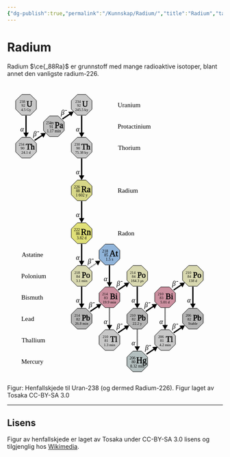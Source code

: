 ```yaml
---
{"dg-publish":true,"permalink":"/Kunnskap/Radium/","title":"Radium","tags":["naturfag"]}
---
```



# Radium
Radium $\ce{_88Ra}$ er grunnstoff med mange radioaktive isotoper, blant annet den vanligste radium-226. 

<?xml version="1.0" encoding="UTF-8" standalone="no"?><svg   xmlns:dc="http://purl.org/dc/elements/1.1/"   xmlns:cc="http://creativecommons.org/ns#"   xmlns:rdf="http://www.w3.org/1999/02/22-rdf-syntax-ns#"   xmlns:svg="http://www.w3.org/2000/svg"   xmlns="http://www.w3.org/2000/svg"   xmlns:xlink="http://www.w3.org/1999/xlink"   xmlns:sodipodi="http://sodipodi.sourceforge.net/DTD/sodipodi-0.dtd"   xmlns:inkscape="http://www.inkscape.org/namespaces/inkscape"   width="490"   height="690"   viewBox="0 0 490 690"   version="1.1"   id="svg2982"   inkscape:version="0.48.4 r9939"   sodipodi:docname="Decay_chain(4n+2,_Uranium_series)[1].svg">  <metadata     id="metadata3397">    <rdf:RDF>      <cc:Work         rdf:about="">        <dc:format>image/svg+xml</dc:format>        <dc:type           rdf:resource="http://purl.org/dc/dcmitype/StillImage" />        <dc:title>Radioactive decay chains of uranium</dc:title>      </cc:Work>    </rdf:RDF>  </metadata>  <sodipodi:namedview     pagecolor="#ffffff"     bordercolor="#666666"     borderopacity="1"     objecttolerance="10"     gridtolerance="10"     guidetolerance="10"     inkscape:pageopacity="0"     inkscape:pageshadow="2"     inkscape:window-width="1280"     inkscape:window-height="746"     id="namedview3395"     showgrid="false"     inkscape:zoom="0.80000002"     inkscape:cx="350.794"     inkscape:cy="236.84161"     inkscape:window-x="78"     inkscape:window-y="-8"     inkscape:window-maximized="1"     inkscape:current-layer="svg2982" />  <title     id="title2984">Radioactive decay chains of uranium</title>  <desc     id="desc2986">Manually edited - decay times from National Nuclear Data Center, based on ENSDF</desc>  <defs     id="defs2990">    <g       id="ogon">      <path         stroke="#000"         stroke-width="1"         fill="currentColor"         d="M24.14,-10 l-14.14,-14.14 h-20 l-14.14,14.14 v20 l14.14,14.14 h20 l14.14,-14.14 v-20z"         id="path3015" />    </g>    <!-- marker id="arrow_tip" refX="0" refY="0" orient="auto" viewBox="-7 -7 14 14"        marker-units="userSpaceOnUse" overflow="visible" > -->    <marker       id="arrow_tip"       refX="0"       refY="0"       orient="auto"       overflow="visible"       marker-units="userSpaceOnUse">      <path         fill="#000"         stroke="none"         transform="scale(0.3,0.3)"         d="M3,0 l-12,7 v-14 z"         id="path3020" />    </marker>    <g       id="a_dcy">      <g         fill="#000"         id="g3023">        <path           stroke-width="3"           d="M0,-25 v48"           marker-end="url(#arrow_tip)"           id="path3025" />      </g>      <g         font-size="12pt"         font-style="italic"         text-anchor="end"         stroke="none"         fill="#000"         id="g3027">        <text           x="-5"           y="12"           id="text3029">α</text>      </g>    </g>    <g       id="b_dcy">      <g         fill="#000"         id="g3032">        <path           stroke-width="3"           d="M-12,8 l24,-16"           marker-end="url(#arrow_tip)"           id="path3034" />      </g>      <g         font-size="12pt"         font-style="italic"         text-anchor="end"         stroke="none"         fill="#000"         id="g3036">        <text           x="-1"           y="-2"           id="text3038">β<tspan   dx="1"   dy="-6"   id="tspan3040">-</tspan></text>      </g>    </g>    <g       id="ePa">      <g         fill="#F00"         id="g3043">        <use           xlink:href="#ogon"           color="#C0C0C0"           id="use3045" />      </g>      <g         font-size="7pt"         text-anchor="end"         stroke="none"         fill="#000"         id="g3047">        <g           transform="scale(0.85,1)"           id="g3007">          <text             x="-0"             y="-5"             id="text3049">234m</text>        </g>        <text           x="-1"           y="4.5"           id="text3051">91</text>        <text           text-anchor="middle"           x="0"           y="14"           id="text3053">1.17 min</text>      </g>      <text         x="12"         y="4"         font-size="15pt"         stroke-width="0.6"         text-anchor="middle"         id="text3055">Pa</text>    </g>    <g       id="eRa">      <g         fill="#F00"         id="g3058">        <use           xlink:href="#ogon"           color="#D8D888"           id="use3060" />      </g>      <g         font-size="7pt"         text-anchor="end"         stroke="none"         fill="#000"         id="g3062">        <text           x="-4"           y="-5"           id="text3064">226</text>        <text           x="-4"           y="4.5"           id="text3066">88</text>        <text           text-anchor="middle"           x="0"           y="14"           id="text3068">1 602 y</text>      </g>      <text         x="10"         y="4"         font-size="15pt"         stroke-width="0.6"         text-anchor="middle"         id="text3070">Ra</text>    </g>    <g       id="eRn">      <g         fill="#F00"         id="g3073">        <use           xlink:href="#ogon"           color="#E0E078"           id="use3075" />      </g>      <g         font-size="7pt"         text-anchor="end"         stroke="none"         fill="#000"         id="g3077">        <text           x="-4"           y="-5"           id="text3079">222</text>        <text           x="-4"           y="4.5"           id="text3081">86</text>        <text           text-anchor="middle"           x="0"           y="14"           id="text3083">3.82 d</text>      </g>      <text         x="10"         y="4"         font-size="15pt"         stroke-width="0.6"         text-anchor="middle"         id="text3085">Rn</text>    </g>    <g       id="eAt">      <g         fill="#F00"         id="g3088">        <use           xlink:href="#ogon"           color="#90B4DA"           id="use3090" />      </g>      <g         font-size="7pt"         text-anchor="end"         stroke="none"         fill="#000"         id="g3092">        <text           x="-3"           y="-5"           id="text3094">218</text>        <text           x="-3"           y="4.5"           id="text3096">85</text>        <text           text-anchor="middle"           x="0"           y="14"           id="text3098">1.5 s</text>      </g>      <text         x="10"         y="4"         font-size="15pt"         stroke-width="0.6"         text-anchor="middle"         id="text3100">At</text>    </g>    <g       id="eHg">      <g         fill="#F00"         id="g3103">        <use           xlink:href="#ogon"           color="#B4C0C0"           id="use3105" />      </g>      <g         font-size="7pt"         text-anchor="end"         stroke="none"         fill="#000"         id="g3107">        <text           x="-4"           y="-5"           id="text3109">206</text>        <text           x="-4"           y="4.5"           id="text3111">80</text>        <text           text-anchor="middle"           x="0"           y="14"           id="text3113">8.32 min</text>      </g>      <text         x="10"         y="4"         font-size="15pt"         stroke-width="0.6"         text-anchor="middle"         id="text3115">Hg</text>    </g>    <marker       id="arrow_tip-8"       refX="0"       refY="0"       orient="auto"       overflow="visible"       marker-units="userSpaceOnUse">      <path         fill="#000"         stroke="none"         transform="scale(0.3,0.3)"         d="M3,0 l-12,7 v-14 z"         id="path3020-8" />    </marker>  </defs>  <!-- vim:nowrap:sw=2:so=2:et:ai     -->  <g     style="stroke:none;font-family:'Liberation Sans, Helvetica, sans_serif'"     id="g3119"     transform="translate(44.035534,50.714466)">    <g       id="eU">      <g         fill="#F00"         id="g3122">        <use           height="690"           width="490"           y="0"           x="0"           style="color:#c8c8c8"           id="use3124"           xlink:href="#ogon" />      </g>      <g         style="fill:#000000"         id="g3126">        <text           style="font-size:18.75px;text-anchor:middle;stroke:#000000;stroke-width:0.60000002"           id="text3128"           font-size="15pt"           y="4"           x="8">U</text>        <text           style="font-size:8.75px;text-anchor:end"           id="text3130"           font-size="7pt"           y="4.5"           x="-2">92</text>      </g>    </g>    <g       style="font-size:8.75px;fill:#000000"       id="g3132"       font-size="7pt">      <text         style="text-anchor:end"         id="text3134"         y="-5"         x="-2">238</text>      <text         style="text-anchor:middle"         id="text3136"         y="14"         x="0">4.5 Gy</text>    </g>  </g>  <g     style="stroke:none;font-family:'Liberation Sans, Helvetica, sans_serif'"     id="g3140"     transform="translate(174.03553,50.714466)">    <use       height="690"       width="490"       y="0"       x="0"       id="use3142"       xlink:href="#eU" />    <g       style="font-size:8.75px;fill:#000000"       id="g3144"       font-size="7pt">      <text         style="text-anchor:end"         id="text3146"         y="-5"         x="-2">234</text>      <text         style="text-anchor:middle"         id="text3148"         y="14"         x="0">245.5 ky</text>    </g>  </g>  <g     style="stroke:none;font-family:'Liberation Sans, Helvetica, sans_serif'"     id="g3152"     transform="translate(44.035534,150.71447)">    <g       id="eTh">      <g         fill="#F00"         id="g3155">        <use           height="690"           width="490"           y="0"           x="0"           style="color:#c8c8c8"           id="use3157"           xlink:href="#ogon" />      </g>      <g         style="fill:#000000"         id="g3159">        <text           style="font-size:18.75px;text-anchor:middle;stroke:#000000;stroke-width:0.60000002"           id="text3161"           font-size="15pt"           y="4"           x="10">Th</text>        <text           style="font-size:8.75px;text-anchor:end"           id="text3163"           font-size="7pt"           y="4.5"           x="-4">90</text>      </g>    </g>    <g       style="font-size:8.75px;fill:#000000"       id="g3165"       font-size="7pt">      <text         style="text-anchor:end"         id="text3167"         y="-5"         x="-4">234</text>      <text         style="text-anchor:middle"         id="text3169"         y="14"         x="0">24.1 d</text>    </g>  </g>  <g     style="stroke:none;font-family:'Liberation Sans, Helvetica, sans_serif'"     id="g3171"     transform="translate(174.03553,150.71447)">    <use       height="690"       width="490"       y="0"       x="0"       id="use3173"       xlink:href="#eTh" />    <g       style="font-size:8.75px;fill:#000000"       id="g3175"       font-size="7pt">      <text         style="text-anchor:end"         id="text3177"         y="-5"         x="-4">230</text>      <text         style="text-anchor:middle"         id="text3179"         y="14"         x="0">75.38 ky</text>    </g>  </g>  <use     style="stroke:#000000;stroke-width:1;font-family:'Liberation Sans, Helvetica, sans_serif'"     height="690"     width="490"     id="use3183"     y="260"     x="190"     xlink:href="#eRa"     transform="translate(-15.964466,-9.285534)" />  <use     style="stroke:#000000;stroke-width:1;font-family:'Liberation Sans, Helvetica, sans_serif'"     height="690"     width="490"     id="use3267"     y="110"     x="125"     xlink:href="#ePa"     transform="translate(-15.964466,-9.285534)" />  <use     style="stroke:#000000;stroke-width:1;font-family:'Liberation Sans, Helvetica, sans_serif'"     height="690"     width="490"     id="use3329"     y="110"     x="60"     xlink:href="#a_dcy"     transform="translate(-15.964466,-9.285534)" />  <use     style="stroke:#000000;stroke-width:1;font-family:'Liberation Sans, Helvetica, sans_serif'"     height="690"     width="490"     id="use3331"     y="110"     x="190"     xlink:href="#a_dcy"     transform="translate(-15.964466,-9.285534)" />  <use     style="stroke:#000000;stroke-width:1;font-family:'Liberation Sans, Helvetica, sans_serif'"     height="690"     width="490"     id="use3333"     y="210"     x="190"     xlink:href="#a_dcy"     transform="translate(-15.964466,-9.285534)" />  <use     style="stroke:#000000;stroke-width:1;font-family:'Liberation Sans, Helvetica, sans_serif'"     height="690"     width="490"     id="use3335"     y="310"     x="190"     xlink:href="#a_dcy"     transform="translate(-15.964466,-9.285534)" />  <g     id="g3805">    <use       transform="translate(-15.964466,-9.285534)"       xlink:href="#eRn"       x="190"       y="360"       id="use3185"       width="490"       height="690"       style="stroke:#000000;stroke-width:1;font-family:'Liberation Sans, Helvetica, sans_serif'" />    <g       transform="translate(174.03553,450.71447)"       id="g3187"       style="stroke:none;font-family:'Liberation Sans, Helvetica, sans_serif'">      <g         id="ePo">        <g           id="g3190"           fill="#F00">          <use             xlink:href="#ogon"             id="use3192"             style="color:#d8d8b0"             x="0"             y="0"             width="490"             height="690" />        </g>        <g           id="g3194"           style="fill:#000000">          <text             x="10"             y="4"             font-size="15pt"             id="text3196"             style="font-size:18.75px;text-anchor:middle;stroke:#000000;stroke-width:0.60000002">Po</text>          <text             x="-4"             y="4.5"             font-size="7pt"             id="text3198"             style="font-size:8.75px;text-anchor:end">84</text>        </g>      </g>      <g         font-size="7pt"         id="g3200"         style="font-size:8.75px;fill:#000000">        <text           x="-4"           y="-5"           id="text3202"           style="text-anchor:end">218</text>        <text           x="0"           y="14"           id="text3204"           style="text-anchor:middle">3.1 min</text>      </g>    </g>    <g       transform="translate(304.03553,450.71447)"       id="g3206"       style="stroke:none;font-family:'Liberation Sans, Helvetica, sans_serif'">      <use         xlink:href="#ePo"         id="use3208"         x="0"         y="0"         width="490"         height="690" />      <g         font-size="7pt"         id="g3210"         style="font-size:8.75px;fill:#000000">        <text           x="-4"           y="-5"           id="text3212"           style="text-anchor:end">214</text>        <text           x="0"           y="14"           id="text3214"           style="text-anchor:middle">164.3 μs</text>      </g>    </g>    <g       transform="translate(434.03553,450.71447)"       id="g3216"       style="stroke:none;font-family:'Liberation Sans, Helvetica, sans_serif'">      <use         xlink:href="#ePo"         id="use3218"         x="0"         y="0"         width="490"         height="690" />      <g         font-size="7pt"         id="g3220"         style="font-size:8.75px;fill:#000000">        <text           x="-4"           y="-5"           id="text3222"           style="text-anchor:end">210</text>        <text           x="0"           y="14"           id="text3224"           style="text-anchor:middle">138 d</text>      </g>    </g>    <g       transform="translate(174.03553,550.71447)"       id="g3226"       style="stroke:none;font-family:'Liberation Sans, Helvetica, sans_serif'">      <g         id="ePb">        <g           id="g3229"           fill="#F00">          <use             xlink:href="#ogon"             id="use3231"             style="color:#b4b4b4"             x="0"             y="0"             width="490"             height="690" />        </g>        <g           id="g3233"           style="fill:#000000">          <text             x="10"             y="4"             font-size="15pt"             id="text3235"             style="font-size:18.75px;text-anchor:middle;stroke:#000000;stroke-width:0.60000002">Pb</text>          <text             x="-4"             y="4.5"             font-size="7pt"             id="text3237"             style="font-size:8.75px;text-anchor:end">82</text>        </g>      </g>      <g         font-size="7pt"         id="g3239"         style="font-size:8.75px;fill:#000000">        <text           x="-4"           y="-5"           id="text3241"           style="text-anchor:end">214</text>        <text           x="0"           y="14"           id="text3243"           style="text-anchor:middle">26.8 min</text>      </g>    </g>    <g       transform="translate(304.03553,550.71447)"       id="g3245"       style="stroke:none;font-family:'Liberation Sans, Helvetica, sans_serif'">      <use         xlink:href="#ePb"         id="use3247"         x="0"         y="0"         width="490"         height="690" />      <g         font-size="7pt"         id="g3249"         style="font-size:8.75px;fill:#000000">        <text           x="-4"           y="-5"           id="text3251"           style="text-anchor:end">210</text>        <text           x="0"           y="14"           id="text3253"           style="text-anchor:middle">22.2 y</text>      </g>    </g>    <g       transform="translate(434.03553,550.71447)"       id="g3255"       style="stroke:none;font-family:'Liberation Sans, Helvetica, sans_serif'">      <use         xlink:href="#ePb"         id="use3257"         x="0"         y="0"         width="490"         height="690" />      <g         font-size="7pt"         id="g3259"         style="font-size:8.75px;fill:#000000">        <text           x="-4"           y="-5"           id="text3261"           style="text-anchor:end">206</text>        <text           x="0"           y="14"           id="text3263"           style="text-anchor:middle">Stable</text>      </g>    </g>    <use       transform="translate(-15.964466,-9.285534)"       xlink:href="#eHg"       x="320"       y="660"       id="use3265"       width="490"       height="690"       style="stroke:#000000;stroke-width:1;font-family:'Liberation Sans, Helvetica, sans_serif'" />    <use       transform="translate(-15.964466,-9.285534)"       xlink:href="#eAt"       x="255"       y="410"       id="use3269"       width="490"       height="690"       style="stroke:#000000;stroke-width:1;font-family:'Liberation Sans, Helvetica, sans_serif'" />    <g       transform="translate(239.03553,500.71447)"       id="g3271"       style="stroke:none;font-family:'Liberation Sans, Helvetica, sans_serif'">      <g         id="eBi">        <g           id="g3274"           fill="#F00">          <use             xlink:href="#ogon"             id="use3276"             style="color:#cc90a0"             x="0"             y="0"             width="490"             height="690" />        </g>        <g           id="g3278"           style="fill:#000000">          <text             x="-4"             y="4.5"             font-size="7pt"             id="text3280"             style="font-size:8.75px;text-anchor:end">83</text>          <text             x="10"             y="4"             font-size="15pt"             id="text3282"             style="font-size:18.75px;text-anchor:middle;stroke:#000000;stroke-width:0.60000002">Bi</text>        </g>      </g>      <g         font-size="7pt"         id="g3284"         style="font-size:8.75px;text-anchor:end;fill:#000000;stroke:none">        <text           x="-4"           y="-5"           id="text3286">214</text>        <text           x="0"           y="14"           id="text3288"           style="text-anchor:middle">19.9 min</text>      </g>    </g>    <g       transform="translate(369.03553,500.71447)"       id="g3290"       style="stroke:none;font-family:'Liberation Sans, Helvetica, sans_serif'">      <use         xlink:href="#eBi"         id="use3292"         x="0"         y="0"         width="490"         height="690" />      <g         font-size="7pt"         id="g3294"         style="font-size:8.75px;text-anchor:end;fill:#000000;stroke:none">        <text           x="-4"           y="-5"           id="text3296">210</text>        <text           x="0"           y="14"           id="text3298"           style="text-anchor:middle">5.01 d</text>      </g>    </g>    <g       transform="translate(239.03553,600.71447)"       id="g3300"       style="stroke:none;font-family:'Liberation Sans, Helvetica, sans_serif'">      <g         id="eTl">        <g           id="g3303"           fill="#F00">          <use             xlink:href="#ogon"             id="use3305"             style="color:#c8c8c8"             x="0"             y="0"             width="490"             height="690" />        </g>        <g           id="g3307"           style="fill:#000000">          <text             x="-3"             y="4.5"             font-size="7pt"             id="text3309"             style="font-size:8.75px;text-anchor:end">81</text>          <text             x="10"             y="4"             font-size="15pt"             id="text3311"             style="font-size:18.75px;text-anchor:middle;stroke:#000000;stroke-width:0.60000002">Tl</text>        </g>      </g>      <g         font-size="7pt"         id="g3313"         style="font-size:8.75px;text-anchor:end;fill:#000000;stroke:none">        <text           x="-3"           y="-5"           id="text3315">210</text>        <text           x="0"           y="14"           id="text3317"           style="text-anchor:middle">1.3 min</text>      </g>    </g>    <g       transform="translate(369.03553,600.71447)"       id="g3319"       style="stroke:none;font-family:'Liberation Sans, Helvetica, sans_serif'">      <use         xlink:href="#eTl"         id="use3321"         x="0"         y="0"         width="490"         height="690" />      <g         font-size="7pt"         id="g3323"         style="font-size:8.75px;text-anchor:end;fill:#000000;stroke:none">        <text           x="-3"           y="-5"           id="text3325">206</text>        <text           x="0"           y="14"           id="text3327"           style="text-anchor:middle">4.2 min</text>      </g>    </g>    <use       transform="translate(-15.964466,-9.285534)"       xlink:href="#a_dcy"       x="190"       y="410"       id="use3337"       width="490"       height="690"       style="stroke:#000000;stroke-width:1;font-family:'Liberation Sans, Helvetica, sans_serif'" />    <use       transform="translate(-15.964466,-9.285534)"       xlink:href="#a_dcy"       x="190"       y="510"       id="use3339"       width="490"       height="690"       style="stroke:#000000;stroke-width:1;font-family:'Liberation Sans, Helvetica, sans_serif'" />    <use       transform="translate(-15.964466,-9.285534)"       xlink:href="#a_dcy"       x="320"       y="510"       id="use3341"       width="490"       height="690"       style="stroke:#000000;stroke-width:1;font-family:'Liberation Sans, Helvetica, sans_serif'" />    <use       transform="translate(-15.964466,-9.285534)"       xlink:href="#a_dcy"       x="320"       y="610"       id="use3343"       width="490"       height="690"       style="stroke:#000000;stroke-width:1;font-family:'Liberation Sans, Helvetica, sans_serif';stroke-miterlimit:4;stroke-dasharray:1,1;stroke-dashoffset:0" />    <use       transform="translate(-15.964466,-9.285534)"       xlink:href="#a_dcy"       x="450"       y="510"       id="use3345"       width="490"       height="690"       style="stroke:#000000;stroke-width:1;font-family:'Liberation Sans, Helvetica, sans_serif'" />    <use       transform="translate(-15.964466,-9.285534)"       xlink:href="#a_dcy"       x="255"       y="460"       id="use3347"       width="490"       height="690"       style="stroke:#000000;stroke-width:1;font-family:'Liberation Sans, Helvetica, sans_serif'" />    <use       transform="translate(-15.964466,-9.285534)"       xlink:href="#a_dcy"       x="255"       y="560"       id="use3349"       width="490"       height="690"       style="stroke:#000000;stroke-width:1;font-family:'Liberation Sans, Helvetica, sans_serif';stroke-miterlimit:4;stroke-dasharray:1,1;stroke-dashoffset:0" />    <use       transform="translate(-15.964466,-9.285534)"       xlink:href="#a_dcy"       x="385"       y="560"       id="use3351"       width="490"       height="690"       style="stroke:#000000;stroke-width:1;font-family:'Liberation Sans, Helvetica, sans_serif';stroke-miterlimit:4;stroke-dasharray:1,1;stroke-dashoffset:0" />    <use       transform="translate(-15.964466,-9.285534)"       xlink:href="#b_dcy"       x="92"       y="135"       id="use3353"       width="490"       height="690"       style="stroke:#000000;stroke-width:1;font-family:'Liberation Sans, Helvetica, sans_serif'" />    <use       transform="translate(-15.964466,-9.285534)"       xlink:href="#b_dcy"       x="157"       y="85"       id="use3355"       width="490"       height="690"       style="stroke:#000000;stroke-width:1;font-family:'Liberation Sans, Helvetica, sans_serif'" />    <use       transform="translate(-15.964466,-9.285534)"       xlink:href="#b_dcy"       x="222"       y="535"       id="use3357"       width="490"       height="690"       style="stroke:#000000;stroke-width:1;font-family:'Liberation Sans, Helvetica, sans_serif'" />    <use       transform="translate(-15.964466,-9.285534)"       xlink:href="#b_dcy"       x="352"       y="535"       id="use3359"       width="490"       height="690"       style="stroke:#000000;stroke-width:1;font-family:'Liberation Sans, Helvetica, sans_serif'" />    <use       transform="translate(-148.46447,-210.53553)"       xlink:href="#b_dcy"       x="352"       y="635"       id="use3361"       width="490"       height="690"       style="stroke:#000000;stroke-width:1;font-family:'Liberation Sans, Helvetica, sans_serif';stroke-miterlimit:4;stroke-dasharray:1,2;stroke-dashoffset:0" />    <use       transform="translate(-15.964466,-9.285534)"       xlink:href="#b_dcy"       x="287"       y="485"       id="use3363"       width="490"       height="690"       style="stroke:#000000;stroke-width:1;font-family:'Liberation Sans, Helvetica, sans_serif'" />    <use       transform="translate(-15.964466,-9.285534)"       xlink:href="#b_dcy"       x="287"       y="585"       id="use3365"       width="490"       height="690"       style="stroke:#000000;stroke-width:1;font-family:'Liberation Sans, Helvetica, sans_serif'" />    <use       transform="translate(-15.964466,-9.285534)"       xlink:href="#b_dcy"       x="417"       y="485"       id="use3367"       width="490"       height="690"       style="stroke:#000000;stroke-width:1;font-family:'Liberation Sans, Helvetica, sans_serif'" />    <use       transform="translate(-15.964466,-9.285534)"       xlink:href="#b_dcy"       x="417"       y="585"       id="use3369"       width="490"       height="690"       style="stroke:#000000;stroke-width:1;font-family:'Liberation Sans, Helvetica, sans_serif'" />    <g       font-size="12pt"       transform="translate(-15.964466,5.714466)"       id="g3371"       style="font-size:15px;stroke:none;font-family:'Liberation Sans, Helvetica, sans_serif'">      <text         x="274.17236"         y="50"         id="text3373">Uranium</text>      <text         x="274.19434"         y="100"         id="text3375">Protactinium</text>      <text         x="275"         y="150"         id="text3377">Thorium</text>      <text         x="274.17236"         y="250"         id="text3379">Radium</text>      <text         x="274.17236"         y="350"         id="text3381">Radon</text>      <text         x="50"         y="400"         id="text3383">Astatine</text>      <text         x="48.820801"         y="450"         id="text3385">Polonium</text>      <text         x="48.879395"         y="500"         id="text3387">Bismuth</text>      <text         x="48.879395"         y="550"         id="text3389">Lead</text>      <text         x="49.626465"         y="600"         id="text3391">Thallium</text>      <text         x="48.864746"         y="650"         id="text3393">Mercury</text>    </g>    <use       transform="translate(-14.371536,-9.25)"       xlink:href="#b_dcy"       x="352"       y="635"       id="use3361-2"       width="490"       height="690"       style="stroke:#000000;stroke-width:1;font-family:'Liberation Sans, Helvetica, sans_serif'" />  </g></svg>
Figur: Henfallskjede til Uran-238 (og dermed Radium-226). Figur laget av Tosaka CC-BY-SA 3.0

---

## Lisens
Figur av henfallskjede er laget av Tosaka under CC-BY-SA 3.0 lisens og tilgjenglig hos [Wikimedia](https://commons.m.wikimedia.org/wiki/File:Decay_chain(4n%2B2,_Uranium_series).svg).
